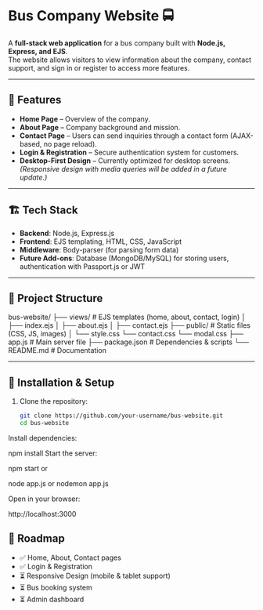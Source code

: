 # Bus Company Website 🚍

A **full-stack web application** for a bus company built with **Node.js, Express, and EJS**.  
The website allows visitors to view information about the company, contact support, and sign in or register to access more features.

---

## 🌟 Features
- **Home Page** – Overview of the company.
- **About Page** – Company background and mission.
- **Contact Page** – Users can send inquiries through a contact form (AJAX-based, no page reload).
- **Login & Registration** – Secure authentication system for customers.
- **Desktop-First Design** – Currently optimized for desktop screens.  
  _(Responsive design with media queries will be added in a future update.)_

---

## 🏗️ Tech Stack
- **Backend**: Node.js, Express.js
- **Frontend**: EJS templating, HTML, CSS, JavaScript
- **Middleware**: Body-parser (for parsing form data)
- **Future Add-ons**: Database (MongoDB/MySQL) for storing users, authentication with Passport.js or JWT

---

## 📂 Project Structure
bus-website/
├── views/ # EJS templates (home, about, contact, login)
│ ├── index.ejs
│ ├── about.ejs
│ ├── contact.ejs
├── public/ # Static files (CSS, JS, images)
│ └── style.css
  └── contact.css
  └── modal.css
├── app.js # Main server file
├── package.json # Dependencies & scripts
└── README.md # Documentation

---

## 🚀 Installation & Setup

1. Clone the repository:
   ```bash
   git clone https://github.com/your-username/bus-website.git
   cd bus-website
Install dependencies:

npm install
Start the server:

npm start
or

node app.js or nodemon app.js

Open in your browser:

http://localhost:3000

## 🔮 Roadmap
- ✅ Home, About, Contact pages
- ✅  Login & Registration
- ⏳ Responsive Design (mobile & tablet support)
- ⏳ Bus booking system
- ⏳ Admin dashboard